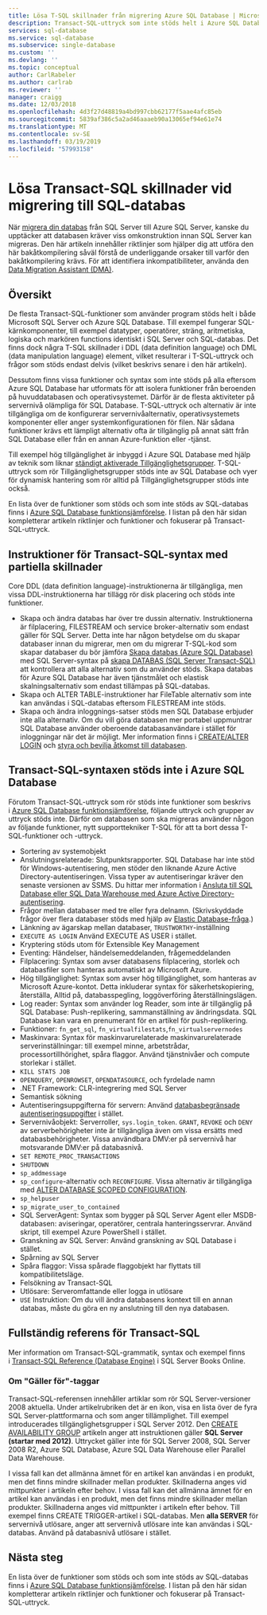 ```yaml
---
title: Lösa T-SQL skillnader från migrering Azure SQL Database | Microsoft Docs
description: Transact-SQL-uttryck som inte stöds helt i Azure SQL Database
services: sql-database
ms.service: sql-database
ms.subservice: single-database
ms.custom: ''
ms.devlang: ''
ms.topic: conceptual
author: CarlRabeler
ms.author: carlrab
ms.reviewer: ''
manager: craigg
ms.date: 12/03/2018
ms.openlocfilehash: 4d3f27d48819a4bd997cbb62177f5aae4afc85eb
ms.sourcegitcommit: 5839af386c5a2ad46aaaeb90a13065ef94e61e74
ms.translationtype: MT
ms.contentlocale: sv-SE
ms.lasthandoff: 03/19/2019
ms.locfileid: "57993158"
---
```

# <a name="resolving-transact-sql-differences-during-migration-to-sql-database"></a>Lösa Transact-SQL skillnader vid migrering till SQL-databas

När [migrera din databas](sql-database-single-database-migrate.md) från SQL Server till Azure SQL Server, kanske du upptäcker att databasen kräver viss omkonstruktion innan SQL Server kan migreras. Den här artikeln innehåller riktlinjer som hjälper dig att utföra den här bakåtkompilering såväl förstå de underliggande orsaker till varför den bakåtkompilering krävs. För att identifiera inkompatibiliteter, använda den [Data Migration Assistant (DMA)](https://www.microsoft.com/download/details.aspx?id=53595).

## <a name="overview"></a>Översikt

De flesta Transact-SQL-funktioner som använder program stöds helt i både Microsoft SQL Server och Azure SQL Database. Till exempel fungerar SQL-kärnkomponenter, till exempel datatyper, operatörer, sträng, aritmetiska, logiska och markören functions identiskt i SQL Server och SQL-databas. Det finns dock några T-SQL skillnader i DDL (data definition language) och DML (data manipulation language) element, vilket resulterar i T-SQL-uttryck och frågor som stöds endast delvis (vilket beskrivs senare i den här artikeln).

Dessutom finns vissa funktioner och syntax som inte stöds på alla eftersom Azure SQL Database har utformats för att isolera funktioner från beroenden på huvuddatabasen och operativsystemet. Därför är de flesta aktiviteter på servernivå olämpliga för SQL Database. T-SQL-uttryck och alternativ är inte tillgängliga om de konfigurerar servernivåalternativ, operativsystemets komponenter eller anger systemkonfigurationen för filen. När sådana funktioner krävs ett lämpligt alternativ ofta är tillgänglig på annat sätt från SQL Database eller från en annan Azure-funktion eller -tjänst.

Till exempel hög tillgänglighet är inbyggd i Azure SQL Database med hjälp av teknik som liknar [ständigt aktiverade Tillgänglighetsgrupper](https://docs.microsoft.com/sql/database-engine/availability-groups/windows/always-on-availability-groups-sql-server). T-SQL-uttryck som rör Tillgänglighetsgrupper stöds inte av SQL Database och vyer för dynamisk hantering som rör alltid på Tillgänglighetsgrupper stöds inte också.

En lista över de funktioner som stöds och som inte stöds av SQL-databas finns i [Azure SQL Database funktionsjämförelse](sql-database-features.md). I listan på den här sidan kompletterar artikeln riktlinjer och funktioner och fokuserar på Transact-SQL-uttryck.

## <a name="transact-sql-syntax-statements-with-partial-differences"></a>Instruktioner för Transact-SQL-syntax med partiella skillnader

Core DDL (data definition language)-instruktionerna är tillgängliga, men vissa DDL-instruktionerna har tillägg rör disk placering och stöds inte funktioner.

- Skapa och ändra databas har över tre dussin alternativ. Instruktionerna är filplacering, FILESTREAM och service broker-alternativ som endast gäller för SQL Server. Detta inte har någon betydelse om du skapar databaser innan du migrerar, men om du migrerar T-SQL-kod som skapar databaser du bör jämföra [Skapa databas (Azure SQL Database)](https://msdn.microsoft.com/library/dn268335.aspx) med SQL Server-syntax på [skapa DATABAS (SQL Server Transact-SQL)](https://msdn.microsoft.com/library/ms176061.aspx) att kontrollera att alla alternativ som du använder stöds. Skapa databas för Azure SQL Database har även tjänstmålet och elastisk skalningsalternativ som endast tillämpas på SQL-databas.
- Skapa och ALTER TABLE-instruktioner har FileTable alternativ som inte kan användas i SQL-databas eftersom FILESTREAM inte stöds.
- Skapa och ändra inloggnings-satser stöds men SQL Database erbjuder inte alla alternativ. Om du vill göra databasen mer portabel uppmuntrar SQL Database använder oberoende databasanvändare i stället för inloggningar när det är möjligt. Mer information finns i [CREATE/ALTER LOGIN](https://msdn.microsoft.com/library/ms189828.aspx) och [styra och bevilja åtkomst till databasen](sql-database-manage-logins.md).

## <a name="transact-sql-syntax-not-supported-in-azure-sql-database"></a>Transact-SQL-syntaxen stöds inte i Azure SQL Database

Förutom Transact-SQL-uttryck som rör stöds inte funktioner som beskrivs i [Azure SQL Database funktionsjämförelse](sql-database-features.md), följande uttryck och grupper av uttryck stöds inte. Därför om databasen som ska migreras använder någon av följande funktioner, nytt supporttekniker T-SQL för att ta bort dessa T-SQL-funktioner och -uttryck.

- Sortering av systemobjekt
- Anslutningsrelaterade: Slutpunktsrapporter. SQL Database har inte stöd för Windows-autentisering, men stöder den liknande Azure Active Directory-autentiseringen. Vissa typer av autentiseringar kräver den senaste versionen av SSMS. Du hittar mer information i [Ansluta till SQL Database eller SQL Data Warehouse med Azure Active Directory-autentisering](sql-database-aad-authentication.md).
- Frågor mellan databaser med tre eller fyra delnamn. (Skrivskyddade frågor över flera databaser stöds med hjälp av [Elastic Database-fråga](sql-database-elastic-query-overview.md).)
- Länkning av ägarskap mellan databaser, `TRUSTWORTHY`-inställning
- `EXECUTE AS LOGIN` Använd EXECUTE AS USER i stället.
- Kryptering stöds utom för Extensible Key Management
- Eventing: Händelser, händelsemeddelanden, frågemeddelanden
- Filplacering: Syntax som avser databasens filplacering, storlek och databasfiler som hanteras automatiskt av Microsoft Azure.
- Hög tillgänglighet: Syntax som avser hög tillgänglighet, som hanteras av Microsoft Azure-kontot. Detta inkluderar syntax för säkerhetskopiering, återställa, Alltid på, databasspegling, loggöverföring återställningslägen.
- Log reader: Syntax som använder log Reader, som inte är tillgänglig på SQL Database: Push-replikering, sammanställning av ändringsdata. SQL Database kan vara en prenumerant för en artikel för push-replikering.
- Funktioner: `fn_get_sql`, `fn_virtualfilestats`,`fn_virtualservernodes`
- Maskinvara: Syntax för maskinvarurelaterade maskinvarurelaterade serverinställningar: till exempel minne, arbetstrådar, processortillhörighet, spåra flaggor. Använd tjänstnivåer och compute storlekar i stället.
- `KILL STATS JOB`
- `OPENQUERY`, `OPENROWSET`, `OPENDATASOURCE`, och fyrdelade namn
- .NET Framework: CLR-integrering med SQL Server
- Semantisk sökning
- Autentiseringsuppgifterna för servern: Använd [databasbegränsade autentiseringsuppgifter](https://msdn.microsoft.com/library/mt270260.aspx) i stället.
- Servernivåobjekt: Serverroller, `sys.login_token`. `GRANT`, `REVOKE` och `DENY` av serverbehörigheter inte är tillgängliga även om vissa ersätts med databasbehörigheter. Vissa användbara DMV:er på servernivå har motsvarande DMV:er på databasnivå.
- `SET REMOTE_PROC_TRANSACTIONS`
- `SHUTDOWN`
- `sp_addmessage`
- `sp_configure`-alternativ och `RECONFIGURE`. Vissa alternativ är tillgängliga med [ALTER DATABASE SCOPED CONFIGURATION](https://msdn.microsoft.com/library/mt629158.aspx).
- `sp_helpuser`
- `sp_migrate_user_to_contained`
- SQL ServerAgent: Syntax som bygger på SQL Server Agent eller MSDB-databasen: aviseringar, operatörer, centrala hanteringsservrar. Använd skript, till exempel Azure PowerShell i stället.
- Granskning av SQL Server: Använd granskning av SQL Database i stället.
- Spårning av SQL Server
- Spåra flaggor: Vissa spårade flaggobjekt har flyttats till kompatibilitetsläge.
- Felsökning av Transact-SQL
- Utlösare: Serveromfattande eller logga in utlösare
- `USE` Instruktion: Om du vill ändra databasens kontext till en annan databas, måste du göra en ny anslutning till den nya databasen.

## <a name="full-transact-sql-reference"></a>Fullständig referens för Transact-SQL

Mer information om Transact-SQL-grammatik, syntax och exempel finns i [Transact-SQL Reference (Database Engine)](https://msdn.microsoft.com/library/bb510741.aspx) i SQL Server Books Online.

### <a name="about-the-applies-to-tags"></a>Om "Gäller för"-taggar

Transact-SQL-referensen innehåller artiklar som rör SQL Server-versioner 2008 aktuella. Under artikelrubriken det är en ikon, visa en lista över de fyra SQL Server-plattformarna och som anger tillämplighet. Till exempel introducerades tillgänglighetsgrupper i SQL Server 2012. Den [CREATE AVAILABILITY GROUP](https://msdn.microsoft.com/library/ff878399.aspx) artikeln anger att instruktionen gäller **SQL Server (startar med 2012)**. Uttrycket gäller inte för SQL Server 2008, SQL Server 2008 R2, Azure SQL Database, Azure SQL Data Warehouse eller Parallel Data Warehouse.

I vissa fall kan det allmänna ämnet för en artikel kan användas i en produkt, men det finns mindre skillnader mellan produkter. Skillnaderna anges vid mittpunkter i artikeln efter behov. I vissa fall kan det allmänna ämnet för en artikel kan användas i en produkt, men det finns mindre skillnader mellan produkter. Skillnaderna anges vid mittpunkter i artikeln efter behov. Till exempel finns CREATE TRIGGER-artikel i SQL-databas. Men **alla SERVER** för servernivå utlösare, anger att servernivå utlösare inte kan användas i SQL-databas. Använd på databasnivå utlösare i stället.

## <a name="next-steps"></a>Nästa steg

En lista över de funktioner som stöds och som inte stöds av SQL-databas finns i [Azure SQL Database funktionsjämförelse](sql-database-features.md). I listan på den här sidan kompletterar artikeln riktlinjer och funktioner och fokuserar på Transact-SQL-uttryck.
